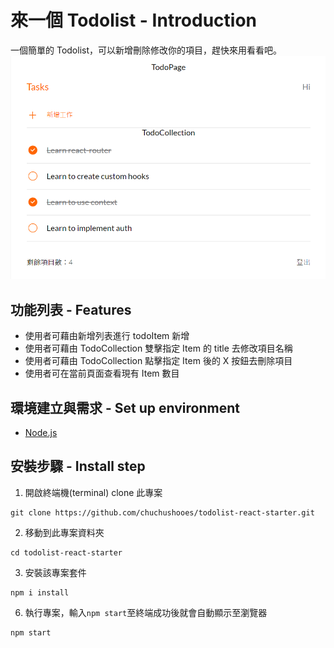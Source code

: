 # 來一個 Todolist - Introduction

一個簡單的 Todolist，可以新增刪除修改你的項目，趕快來用看看吧。
![image](https://github.com/chuchushooes/todolist-react-starter/blob/main/src/assets/gitImages/TodoPage.png)

## 功能列表 - Features

- 使用者可藉由新增列表進行 todoItem 新增
- 使用者可藉由 TodoCollection 雙擊指定 Item 的 title 去修改項目名稱
- 使用者可藉由 TodoCollection 點擊指定 Item 後的 X 按鈕去刪除項目
- 使用者可在當前頁面查看現有 Item 數目

## 環境建立與需求 - Set up environment

- [Node.js](https://nodejs.org/en/)

## 安裝步驟 - Install step

1. 開啟終端機(terminal) clone 此專案

```
git clone https://github.com/chuchushooes/todolist-react-starter.git
```

2. 移動到此專案資料夾

```
cd todolist-react-starter
```

3. 安裝該專案套件

```
npm i install
```

6. 執行專案，輸入`npm start`至終端成功後就會自動顯示至瀏覽器

```
npm start
```

